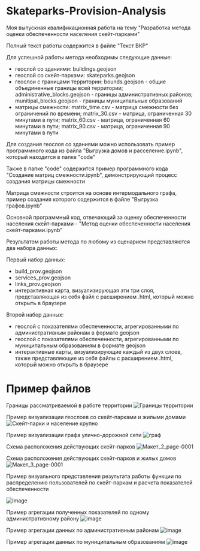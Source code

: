 # Skateparks-Provision-Analysis
Моя выпускная квалификационная работа на тему "Разработка метода оценки обеспеченности населения скейт-парками"

Полный текст работы содержится в файле "Текст ВКР"

Для успешной работы метода необходимы следующие данные:
- геослой со зданиями:
    buildings.geojson
- геослой со скейт-парками:
    skateparks.geojson
- геослои с границами территории:
    bounds.geojson - общие объединенные границы всей территории;
    administrative_blocks.geojson - границы административных районов;
    munitipal_blocks.geojson - границы муниципальных образований
- матрицы смежности:
    matrix_time.csv - матрица смежности без ограничений по времени;
    matrix_30.csv - матрица, ограниченная 30 минутами в пути;
    matrix_60.csv - матрица, ограниченная 60 минутами в пути;
    matrix_90.csv - матрица, ограниченная 90 минутами в пути

Для создания геослоя со зданиями можно использовать пример программного кода из файла "Выгрузка домов и расселение.ipynb", который находится в папке "code"

Также в папке "code" содержится пример программного кода "Создание матриц смежности.ipynb", демонстрирующий процесс создания матрицы смежности

Матрица смежности строится на основе интермодального графа, пример создания которого содержится в файле "Выгрузка графов.ipynb"

Основной программный код, отвечающий за оценку обеспеченности населения скейт-парками - "Метод оценки обеспеченности населения скейт-парками.ipynb"

Результатом работы метода по любому из сценарием представляются два набора данных:

Первый набор данных:
- build_prov.geojson
- services_prov.geojson
- links_prov.geojson
- интерактивная карта, визуализирующая эти три слоя, представляющая из себя файл с расширением .html, который можно открыть в браузере

Второй набор данных:
- геослой с показателями обеспеченности, агрегированными по административным районам в формате geojson
- геослой с показателями обеспеченности, агрегированными по муниципальным образованиям в формате geojson
- интерактивные карты, визуализирующие каждый из двух слоев, также представляющие из себя файлы с расширением .html, который можно открыть в браузере

# Пример файлов
Границы рассматриваемой в работе территории
![Границы территории](https://github.com/user-attachments/assets/cf1695e0-1fe6-4bf1-b4f8-3018b5fa518d)

Пример визуализации геослоев со скейт-парками и жилыми домами
![Скейт-парки и население крупно](https://github.com/user-attachments/assets/32be93c4-46a7-429d-907a-0c43731605e0)

Пример визуализации графа улично-дорожной сети
![граф](https://github.com/user-attachments/assets/24fff167-282c-4ca9-a0f9-6cc597f5fc66)

Схема расположения действующих скейт-парков
![Макет_2_page-0001](https://github.com/user-attachments/assets/bae995ce-3c03-4c38-994d-288e5f03900e)

Схема расположения действующих скейт-парков и жилых домов
![Макет_3_page-0001](https://github.com/user-attachments/assets/d013effc-5f7c-43f7-b8b1-541168441dcc)

Пример визуального представления результата работы функции по распределению пользователей по скейт-паркам и расчета показателей обеспеченности

![image](https://github.com/user-attachments/assets/b5703b05-1d03-461a-8b99-e2e5d6e878d8)

Пример агрегации полученных показателей по одному административному району
![image](https://github.com/user-attachments/assets/1d549415-dff4-4d83-9045-5e1db455f9aa)

Пример агрегации данных по административным районам
![image](https://github.com/user-attachments/assets/3dd02cca-f3b0-4d90-ac18-75a989bf26cb)

Пример агрегации данных по муниципальным образованиям
![image](https://github.com/user-attachments/assets/a72a85fa-f91b-4e37-a71a-d54614458817)


